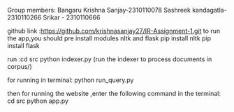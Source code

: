 Group members:
Bangaru Krishna Sanjay-2310110078
Sashreek kandagatla-2310110266
Srikar - 2310110666



github link :https://github.com/krishnasanjay27/IR-Assignment-1.git
to run the app,you should pre install modules nltk and flask
pip install nltk
pip install flask


run :cd src
python indexer.py  (run the indexer to process documents in corpus/)

for running in terminal:
python run_query.py


then for running the website ,enter the following command in the terminal:
cd src
python app.py